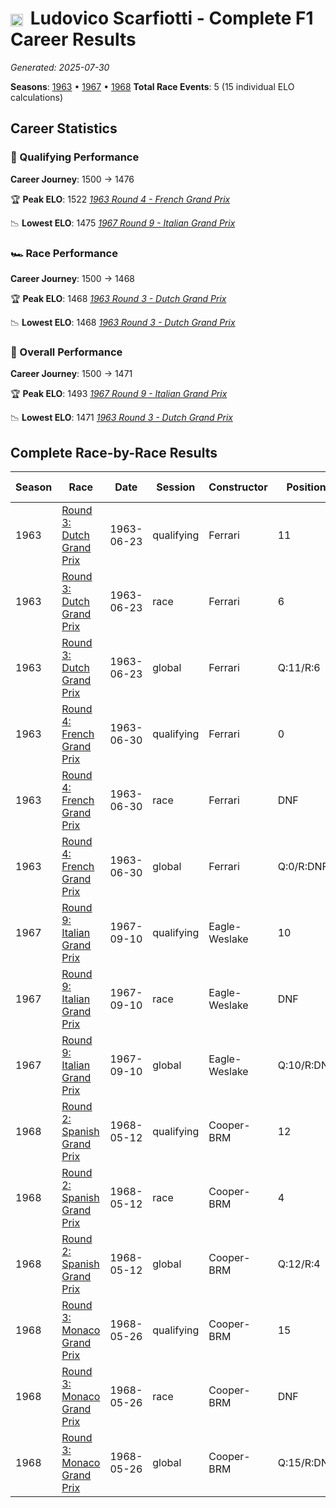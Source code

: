 # <img src="https://upload.wikimedia.org/wikipedia/commons/0/03/Flag_of_Italy.svg" alt="Italy" width="20" height="auto" style="vertical-align: middle; margin-right: 5px;" onerror="this.outerHTML='🇮🇹'; this.style.marginRight='5px';"/> Ludovico Scarfiotti - Complete F1 Career Results

*Generated: 2025-07-30*

**Seasons**: [1963](../seasons/1963-season-report.md) • [1967](../seasons/1967-season-report.md) • [1968](../seasons/1968-season-report.md)
**Total Race Events**: 5 (15 individual ELO calculations)

## Career Statistics

### 🏁 Qualifying Performance
**Career Journey**: 1500 → 1476

🏆 **Peak ELO**: 1522
   *[1963 Round 4 - French Grand Prix](../seasons/1963-season-report.md#round-4-french-grand-prix)*

📉 **Lowest ELO**: 1475
   *[1967 Round 9 - Italian Grand Prix](../seasons/1967-season-report.md#round-9-italian-grand-prix)*

### 🏎️ Race Performance
**Career Journey**: 1500 → 1468

🏆 **Peak ELO**: 1468
   *[1963 Round 3 - Dutch Grand Prix](../seasons/1963-season-report.md#round-3-dutch-grand-prix)*

📉 **Lowest ELO**: 1468
   *[1963 Round 3 - Dutch Grand Prix](../seasons/1963-season-report.md#round-3-dutch-grand-prix)*

### 🌟 Overall Performance
**Career Journey**: 1500 → 1471

🏆 **Peak ELO**: 1493
   *[1967 Round 9 - Italian Grand Prix](../seasons/1967-season-report.md#round-9-italian-grand-prix)*

📉 **Lowest ELO**: 1471
   *[1963 Round 3 - Dutch Grand Prix](../seasons/1963-season-report.md#round-3-dutch-grand-prix)*


## Complete Race-by-Race Results

| Season | Race | Date | Session | Constructor | Position | Starting ELO | ELO Change | Final ELO | Teammate |
|--------|------|------|---------|-------------|----------|--------------|------------|-----------|----------|
| 1963 | [Round 3: Dutch Grand Prix](../seasons/1963-season-report.md#round-3-dutch-grand-prix) | 1963-06-23 | qualifying | Ferrari | 11 | 1500 | -23 | 1477 | <img src="https://upload.wikimedia.org/wikipedia/commons/thumb/8/83/Flag_of_the_United_Kingdom_%283-5%29.svg/512px-Flag_of_the_United_Kingdom_%283-5%29.svg.png?20250726143817" alt="United Kingdom" width="20" height="auto" style="vertical-align: middle; margin-right: 5px;" onerror="this.outerHTML='🇬🇧'; this.style.marginRight='5px';"/> John Surtees |
| 1963 | [Round 3: Dutch Grand Prix](../seasons/1963-season-report.md#round-3-dutch-grand-prix) | 1963-06-23 | race | Ferrari | 6 | 1500 | -32 | 1468 | <img src="https://upload.wikimedia.org/wikipedia/commons/thumb/8/83/Flag_of_the_United_Kingdom_%283-5%29.svg/512px-Flag_of_the_United_Kingdom_%283-5%29.svg.png?20250726143817" alt="United Kingdom" width="20" height="auto" style="vertical-align: middle; margin-right: 5px;" onerror="this.outerHTML='🇬🇧'; this.style.marginRight='5px';"/> John Surtees |
| 1963 | [Round 3: Dutch Grand Prix](../seasons/1963-season-report.md#round-3-dutch-grand-prix) | 1963-06-23 | global | Ferrari | Q:11/R:6 | 1500 | -29 | 1471 | <img src="https://upload.wikimedia.org/wikipedia/commons/thumb/8/83/Flag_of_the_United_Kingdom_%283-5%29.svg/512px-Flag_of_the_United_Kingdom_%283-5%29.svg.png?20250726143817" alt="United Kingdom" width="20" height="auto" style="vertical-align: middle; margin-right: 5px;" onerror="this.outerHTML='🇬🇧'; this.style.marginRight='5px';"/> John Surtees |
| 1963 | [Round 4: French Grand Prix](../seasons/1963-season-report.md#round-4-french-grand-prix) | 1963-06-30 | qualifying | Ferrari | 0 | 1477 | +45 | 1522 | <img src="https://upload.wikimedia.org/wikipedia/commons/thumb/8/83/Flag_of_the_United_Kingdom_%283-5%29.svg/512px-Flag_of_the_United_Kingdom_%283-5%29.svg.png?20250726143817" alt="United Kingdom" width="20" height="auto" style="vertical-align: middle; margin-right: 5px;" onerror="this.outerHTML='🇬🇧'; this.style.marginRight='5px';"/> John Surtees |
| 1963 | [Round 4: French Grand Prix](../seasons/1963-season-report.md#round-4-french-grand-prix) | 1963-06-30 | race | Ferrari | DNF | 1468 | N/A | 1468 | <img src="https://upload.wikimedia.org/wikipedia/commons/thumb/8/83/Flag_of_the_United_Kingdom_%283-5%29.svg/512px-Flag_of_the_United_Kingdom_%283-5%29.svg.png?20250726143817" alt="United Kingdom" width="20" height="auto" style="vertical-align: middle; margin-right: 5px;" onerror="this.outerHTML='🇬🇧'; this.style.marginRight='5px';"/> John Surtees |
| 1963 | [Round 4: French Grand Prix](../seasons/1963-season-report.md#round-4-french-grand-prix) | 1963-06-30 | global | Ferrari | Q:0/R:DNF | 1471 | +14 | 1484 | <img src="https://upload.wikimedia.org/wikipedia/commons/thumb/8/83/Flag_of_the_United_Kingdom_%283-5%29.svg/512px-Flag_of_the_United_Kingdom_%283-5%29.svg.png?20250726143817" alt="United Kingdom" width="20" height="auto" style="vertical-align: middle; margin-right: 5px;" onerror="this.outerHTML='🇬🇧'; this.style.marginRight='5px';"/> John Surtees |
| 1967 | [Round 9: Italian Grand Prix](../seasons/1967-season-report.md#round-9-italian-grand-prix) | 1967-09-10 | qualifying | Eagle-Weslake | 10 | 1500 | -25 | 1475 | <img src="https://upload.wikimedia.org/wikipedia/commons/a/a4/Flag_of_the_United_States.svg" alt="United States" width="20" height="auto" style="vertical-align: middle; margin-right: 5px;" onerror="this.outerHTML='🇺🇸'; this.style.marginRight='5px';"/> Dan Gurney |
| 1967 | [Round 9: Italian Grand Prix](../seasons/1967-season-report.md#round-9-italian-grand-prix) | 1967-09-10 | race | Eagle-Weslake | DNF | 1500 | N/A | 1500 | <img src="https://upload.wikimedia.org/wikipedia/commons/a/a4/Flag_of_the_United_States.svg" alt="United States" width="20" height="auto" style="vertical-align: middle; margin-right: 5px;" onerror="this.outerHTML='🇺🇸'; this.style.marginRight='5px';"/> Dan Gurney |
| 1967 | [Round 9: Italian Grand Prix](../seasons/1967-season-report.md#round-9-italian-grand-prix) | 1967-09-10 | global | Eagle-Weslake | Q:10/R:DNF | 1500 | -7 | 1493 | <img src="https://upload.wikimedia.org/wikipedia/commons/a/a4/Flag_of_the_United_States.svg" alt="United States" width="20" height="auto" style="vertical-align: middle; margin-right: 5px;" onerror="this.outerHTML='🇺🇸'; this.style.marginRight='5px';"/> Dan Gurney |
| 1968 | [Round 2: Spanish Grand Prix](../seasons/1968-season-report.md#round-2-spanish-grand-prix) | 1968-05-12 | qualifying | Cooper-BRM | 12 | 1475 | +34 | 1509 | <img src="https://upload.wikimedia.org/wikipedia/commons/thumb/8/83/Flag_of_the_United_Kingdom_%283-5%29.svg/512px-Flag_of_the_United_Kingdom_%283-5%29.svg.png?20250726143817" alt="United Kingdom" width="20" height="auto" style="vertical-align: middle; margin-right: 5px;" onerror="this.outerHTML='🇬🇧'; this.style.marginRight='5px';"/> Brian Redman |
| 1968 | [Round 2: Spanish Grand Prix](../seasons/1968-season-report.md#round-2-spanish-grand-prix) | 1968-05-12 | race | Cooper-BRM | 4 | 1500 | -32 | 1468 | <img src="https://upload.wikimedia.org/wikipedia/commons/thumb/8/83/Flag_of_the_United_Kingdom_%283-5%29.svg/512px-Flag_of_the_United_Kingdom_%283-5%29.svg.png?20250726143817" alt="United Kingdom" width="20" height="auto" style="vertical-align: middle; margin-right: 5px;" onerror="this.outerHTML='🇬🇧'; this.style.marginRight='5px';"/> Brian Redman |
| 1968 | [Round 2: Spanish Grand Prix](../seasons/1968-season-report.md#round-2-spanish-grand-prix) | 1968-05-12 | global | Cooper-BRM | Q:12/R:4 | 1493 | -12 | 1481 | <img src="https://upload.wikimedia.org/wikipedia/commons/thumb/8/83/Flag_of_the_United_Kingdom_%283-5%29.svg/512px-Flag_of_the_United_Kingdom_%283-5%29.svg.png?20250726143817" alt="United Kingdom" width="20" height="auto" style="vertical-align: middle; margin-right: 5px;" onerror="this.outerHTML='🇬🇧'; this.style.marginRight='5px';"/> Brian Redman |
| 1968 | [Round 3: Monaco Grand Prix](../seasons/1968-season-report.md#round-3-monaco-grand-prix) | 1968-05-26 | qualifying | Cooper-BRM | 15 | 1509 | -33 | 1476 | Lucien Bianchi |
| 1968 | [Round 3: Monaco Grand Prix](../seasons/1968-season-report.md#round-3-monaco-grand-prix) | 1968-05-26 | race | Cooper-BRM | DNF | 1468 | N/A | 1468 | Lucien Bianchi |
| 1968 | [Round 3: Monaco Grand Prix](../seasons/1968-season-report.md#round-3-monaco-grand-prix) | 1968-05-26 | global | Cooper-BRM | Q:15/R:DNF | 1481 | -10 | 1471 | Lucien Bianchi |
